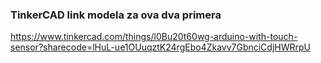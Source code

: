 ### TinkerCAD link modela za ova dva primera

https://www.tinkercad.com/things/l0Bu20t60wg-arduino-with-touch-sensor?sharecode=lHuL-ue1OUuqztK24rgEbo4Zkavv7GbnciCdjHWRrpU